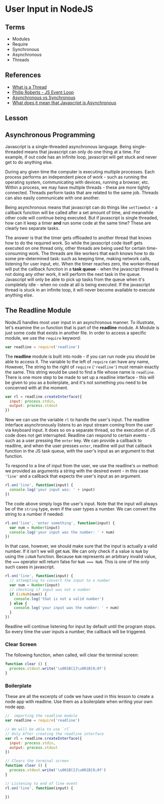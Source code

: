 # User Input in NodeJS

## Terms

* Modules
* Require
* Synchronous
* Asynchronous
* Threads

## References

* [What is a Thread](https://stackoverflow.com/questions/5201852/what-is-a-thread-really)
* [Philip Roberts - JS Event Loop](https://2014.jsconf.eu/speakers/philip-roberts-what-the-heck-is-the-event-loop-anyway.html)
* [Asynchronous vs Synchronous](https://stackoverflow.com/questions/748175/asynchronous-vs-synchronous-execution-what-does-it-really-mean)
* [What does it mean that Javascript is Asynchronous](https://www.quora.com/What-does-it-mean-that-Javascript-is-asynchronous)

## Lesson

## Asynchronous Programming

Javascript is a single-threaded asynchronous language. Being single-threaded means that javascript can only do one thing at a time.  For example, if out code has an infinite loop, javascript will get stuck and never get to do anything else.

During any given time the computer is executing multiple processes. Each process performs an independent piece of work - such as running the operating system, communicating with devices, running a browser, etc. Within a process, we may have multiple threads - these are more tightly connected. Threads perform tasks that are related to the same job. Threads can also easily communicate with one another.

Being asynchronous means that javascript can do things like `setTimeOut` - a callback function will be called after a set amount of time, and meanwhile other code will continue being executed. But if javascript is single threaded, how can it keep a timer **and** run some code at the same time? These are clearly two separate tasks.

The answer is that the timer gets offloaded to another thread that knows how to do the required work. So while the javascript code itself gets executed on one thread only, other threads are being used for certain time-consuming work. The threads are like workers that each knows how to do some pre-determined task: such as keeping time, making network calls, listening for user input, etc. When the timer reaches zero, the worker-thread will put the callback function in a **task queue** - when the javascript thread is not doing any other work, it will perform the next task in the queue. Javascript will only be able to pick up tasks from the queue when it's completely idle - when no code at all is being executed. If the javascript thread is stuck in an infinite loop, it will never become available to execute anything else.

## The Readline Module

NodeJS handles most user input in an asynchronous manner. To illustrate, let's examine the `on` function that is part of the **readline** module. A Module is just some code that exists in another file. In order to access a specific module, we use the `require` keyword:

```js
var readline = require('readline')
```

The **readline** module is built into node - if you can run node you should be able to access it. The variable to the left of `require` can have any name, However, The string to the right of `require` (`'readline'`) must remain exactly the same. This string would be used to find a file whose name is `readline`. There is one more step to be made to set up a readline interface - this will be given to you as a boilerplate, and it's not something you need to be concerned with at the moment.

```js
var rl = readline.createInterface({
  input: process.stdin,
  output: process.stdout
})
```

Now we can use the variable `rl` to handle the user's input. The readline interface asynchronously listens to an input stream coming from the user via keyboard input. It does so on a separate thread, so the execution of JS code does not get interrupted. Readline can respond to certain events - such as a user pressing the `enter` key. We can provide a callback to readline, and when the user presses `enter`, readline will put that callback function in the JS task queue, with the user's input as an argument to that function.

To respond to a line of input from the user, we use the readline's `on` method: we provided as arguments a string with the desired event - in this case `'line'` and a callback that expects the user's input as an argument.

```js
rl.on('line', function(input) {
  console.log('your input was: ' + input)
})
```

The code above simply logs the user's input. Note that the input will always be of the `string` type, even if the user types a number. We can convert the string to a number if needed:

```js
rl.on('line', 'enter something', function(input) {
  var num = Number(input)
  console.log('your input was the number: ' + num)
})
```

In that case, however, we should make sure that the input is actually a valid number. If it isn't we will get `NaN`. We can only check if a value is `NaN` by using the `isNaN` function. Because `NaN` represents an arbitrary invalid value, the `===` operator will return false for `NaN === NaN`. This is one of the only such cases in javascript.

```js
rl.on('line', function(input) {
  // attempting to convert the input to a number
  var num = Number(input)
  // checking if input was not a number
  if (isNaN(num)) {
    console.log('that is not a valid number')
  } else {
    console.log('your input was the number: ' + num)
  }
})
```

Readline will continue listening for input by default until the program stops. So every time the user inputs a number, the callback will be triggered.

### Clear Screen

The following function, when called, will clear the terminal screen:

```js
function clear () {
  process.stdout.write('\u001B[2J\u001B[0;0f')
}
```

### Boilerplate 

These are all the excerpts of code we have used in this lesson to create a node app with readline. Use them as a boilerplate when writing your own node app.

```js
//  importing the readline module
var readline = require('readline')

// We will be able to use `rl`
// Only After creating the readline interface
var rl = readline.createInterface({
  input: process.stdin,
  output: process.stdout
})

// Clears the terminal screen
function clear () {
  process.stdout.write('\u001B[2J\u001B[0;0f')
}

// Listening to end of line event
rl.on('line', function(input) {

})
```
